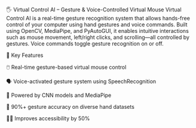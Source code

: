 🖐️ Virtual Control AI – Gesture & Voice-Controlled Virtual Mouse
Virtual Control AI is a real-time gesture recognition system that allows hands-free control of your computer using hand gestures and voice commands. Built using OpenCV, MediaPipe, and PyAutoGUI, it enables intuitive interactions such as mouse movement, left/right clicks, and scrolling—all controlled by gestures. Voice commands toggle gesture recognition on or off.

🎯 Key Features

🖱️ Real-time gesture-based virtual mouse control

🗣️ Voice-activated gesture system using SpeechRecognition

🤖 Powered by CNN models and MediaPipe

🎯 90%+ gesture accuracy on diverse hand datasets

🧑‍🦽 Improves accessibility by 50%
